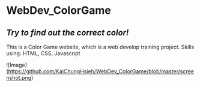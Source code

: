 # WebDev_ColorGame
## _Try to find out the correct color!_

This is a Color Game website, which is a web develop training project.
Skills using: HTML, CSS, Javascript

![Image] (https://github.com/KaiChungHsieh/WebDev_ColorGame/blob/master/screenshot.png)
